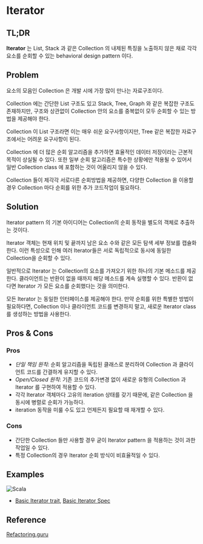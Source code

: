 # Iterator 
## TL;DR
**Iterator** 는 List, Stack 과 같은 Collection 의 내제된 특징을 노출하지 않은 채로 각각 요소를 순회할 수 있는 behavioral design pattern 이다.


## Problem
요소의 모음인 Collection 은 개발 시에 가장 많이 만나는 자료구조이다. 

Collection 에는 간단한 List 구조도 있고 Stack, Tree, Graph 와 같은 복잡한 구조도 존재하지만, 구조와 상관없이 Collection 안의 요소를 중복없이 모두 순회할 수 있는 방법을 제공해야 한다. 

Collection 이 List 구조라면 이는 매우 쉬운 요구사항이지만, Tree 같은 복잡한 자료구조에서는 어려운 요구사항이 된다.

Collection 에 더 많은 순회 알고리즘을 추가하면 효율적인 데이터 저장이라는 근본적 목적이 상실될 수 있다. 또한 일부 순회 알고리즘은 특수한 상황에만 적용될 수 있어서 일반 Collection class 에 포함하는 것이 어울리지 않을 수 있다.

Collection 들이 제각각 서로다른 순회방법을 제공하면, 다양한 Collection 을 이용할 경우 Collection 마다 순회를 위한 추가 코드작업이 필요하다.

## Solution
Iterator pattern 의 기본 아이디어는 Collection의 순회 동작을 별도의 객체로 추출하는 것이다.

Iterator 객체는 현재 위치 및 끝까지 남은 요소 수와 같은 모든 탐색 세부 정보를 캡슐화한다. 이런 특성으로 인해 여러 Iterator들은 서로 독립적으로 동시에 동일한 Collection을 순회할 수 있다.

일반적으로 Iterator 는 Collection의 요소를 가져오기 위한 하나의 기본 메소드를 제공한다. 클라이언트는 반환이 없을 때까지 해당 메소드를 계속 실행할 수 있다. 반환이 없다면 Iterator 가 모든 요소를 순회했다는 것을 의미한다.

모든 Iterator 는 동일한 인터페이스를 제공해야 한다. 만약 순회를 위한 특별한 방법이 필요하다면, Collection 이나 클라이언트 코드를 변경하지 말고, 새로운 Iterator class 를 생성하는 방법을 사용한다.


## Pros & Cons
### Pros
* *단일 책임 원칙*: 순회 알고리즘을 독립된 클래스로 분리하여 Collection 과 클라이언트 코드를 간결하게 유지할 수 있다. 
* *Open/Closed 원칙*: 기존 코드의 추가변경 없이 새로운 유형의 Collection 과 Iterator 를 구현하여 적용할 수 있다.
* 각각 Iterator 객체마다 고유의 iteration 상태를 갖기 때문에, 같은 Collection 을 동시에 병렬로 순회가 가능하다.
* iteration 동작을 미룰 수도 있고 언제든지 필요할 때 재개할 수 있다.
### Cons
* 간단한 Collection 들만 사용할 경우 굳이 Iterator pattern 을 적용하는 것이 과한 작업일 수 있다.
* 특정 Collection의 경우 Iterator 순회 방식이 비효율적일 수 있다.

## Examples

![Scala](https://img.shields.io/badge/scala-%23DC322F.svg?style=for-the-badge&logo=scala&logoColor=white)
* [Basic Iterator trait](./examples/scala/src/main/scala/CustomIterator.scala), [Basic Iterator Spec](./examples/scala/src/test/scala/CustomIteratorSpec.scala)


## Reference
[Refactoring.guru](https://refactoring.guru/design-patterns/iterator)
